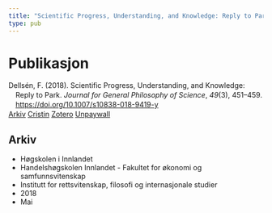 ```yaml
---
title: "Scientific Progress, Understanding, and Knowledge: Reply to Park"
type: pub
---
```

<h1>Publikasjon</h1>
<article id="csl-bib-container-LEQUYKDA" class="csl-bib-container">
  <div class="csl-bib-body" style="line-height: 1.35; padding-left: 1em; text-indent:-1em;">
  <div class="csl-entry">Dells&#xE9;n, F. (2018). Scientific Progress, Understanding, and Knowledge: Reply to Park. <i>Journal for General Philosophy of Science</i>, <i>49</i>(3), 451&#x2013;459. <a href="https://doi.org/10.1007/s10838-018-9419-y">https://doi.org/10.1007/s10838-018-9419-y</a></div>
</div>
  <div class="csl-bib-buttons">
    <a href="#taxonomy-article-LEQUYKDA" class="csl-bib-button">Arkiv</a>
    <a href="https://app.cristin.no/results/show.jsf?id=1587443" alt="Cristin URL" class="csl-bib-button">Cristin</a>
    <a href="http://zotero.org/groups/5022929/items/LEQUYKDA" alt="Zotero URL" class="csl-bib-button">Zotero</a>
    <a href="http://philsci-archive.pitt.edu/15532/1/Reply%20to%20Park%20JGPS%20Preprint.pdf" class="csl-bib-button">Unpaywall</a>
  </div>
  <div id="csl-bib-meta-container-LEQUYKDA"></div>
</article>
<div id="csl-bib-meta-LEQUYKDA" class="csl-bib-meta">
  <article id="taxonomy-article-LEQUYKDA" class="taxonomy-article">
    <h1>Arkiv</h1>
    <ul>
      <li>Høgskolen i Innlandet</li>
      <li>Handelshøgskolen Innlandet - Fakultet for økonomi og samfunnsvitenskap</li>
      <li>Institutt for rettsvitenskap, filosofi og internasjonale studier</li>
      <li>2018</li>
      <li>Mai</li>
    </ul>
  </article>
</div>
